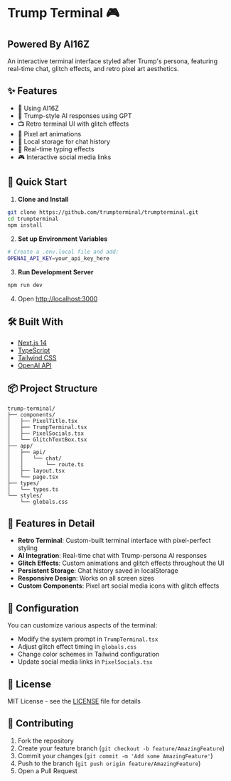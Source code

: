 # Trump Terminal 🎮
## Powered By AI16Z
An interactive terminal interface styled after Trump's persona, featuring real-time chat, glitch effects, and retro pixel art aesthetics.

## ✨ Features

- 🦾 Using AI16Z
- 🤖 Trump-style AI responses using GPT
- 📺 Retro terminal UI with glitch effects
- 🎨 Pixel art animations
- 💾 Local storage for chat history
- 🌟 Real-time typing effects
- 🎮 Interactive social media links

## 🚀 Quick Start

1. **Clone and Install**
```bash
git clone https://github.com/trumpterminal/trumpterminal.git
cd trumpterminal
npm install
```

2. **Set up Environment Variables**
```bash
# Create a .env.local file and add:
OPENAI_API_KEY=your_api_key_here
```

3. **Run Development Server**
```bash
npm run dev
```

4. Open [http://localhost:3000](http://localhost:3000)

## 🛠️ Built With

- [Next.js 14](https://nextjs.org/)
- [TypeScript](https://www.typescriptlang.org/)
- [Tailwind CSS](https://tailwindcss.com/)
- [OpenAI API](https://openai.com/api/)

## 📦 Project Structure

```
trump-terminal/
├── components/
│   ├── PixelTitle.tsx
│   ├── TrumpTerminal.tsx
│   ├── PixelSocials.tsx
│   └── GlitchTextBox.tsx
├── app/
│   ├── api/
│   │   └── chat/
│   │       └── route.ts
│   ├── layout.tsx
│   └── page.tsx
├── types/
│   └── types.ts
└── styles/
    └── globals.css
```

## 🎨 Features in Detail

- **Retro Terminal**: Custom-built terminal interface with pixel-perfect styling
- **AI Integration**: Real-time chat with Trump-persona AI responses
- **Glitch Effects**: Custom animations and glitch effects throughout the UI
- **Persistent Storage**: Chat history saved in localStorage
- **Responsive Design**: Works on all screen sizes
- **Custom Components**: Pixel art social media icons with glitch effects

## 🔧 Configuration

You can customize various aspects of the terminal:
- Modify the system prompt in `TrumpTerminal.tsx`
- Adjust glitch effect timing in `globals.css`
- Change color schemes in Tailwind configuration
- Update social media links in `PixelSocials.tsx`

## 📝 License

MIT License - see the [LICENSE](LICENSE) file for details

## 🤝 Contributing

1. Fork the repository
2. Create your feature branch (`git checkout -b feature/AmazingFeature`)
3. Commit your changes (`git commit -m 'Add some AmazingFeature'`)
4. Push to the branch (`git push origin feature/AmazingFeature`)
5. Open a Pull Request
